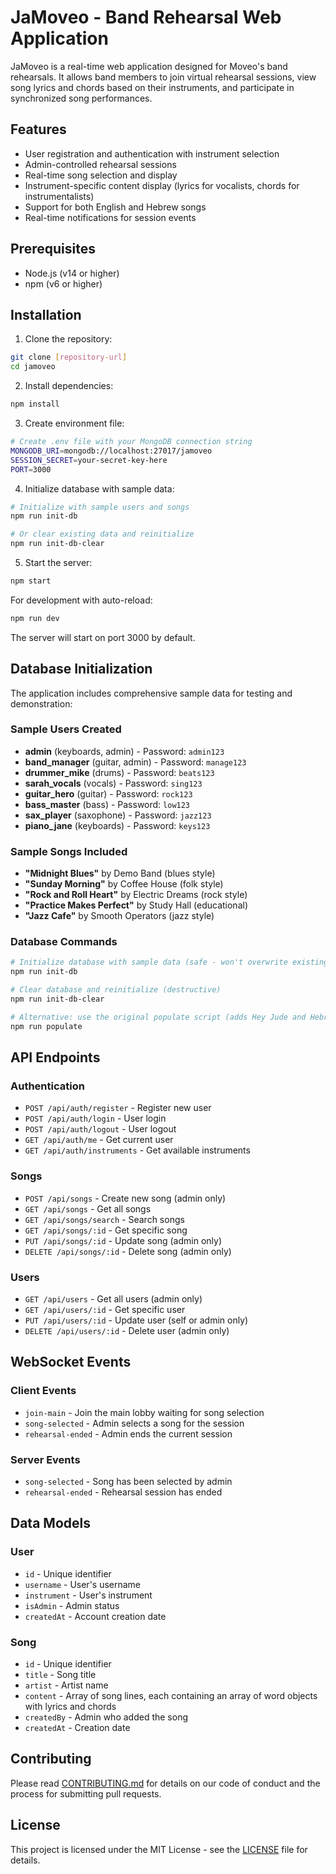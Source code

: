 # JaMoveo - Band Rehearsal Web Application

JaMoveo is a real-time web application designed for Moveo's band rehearsals. It allows band members to join virtual rehearsal sessions, view song lyrics and chords based on their instruments, and participate in synchronized song performances.

## Features

- User registration and authentication with instrument selection
- Admin-controlled rehearsal sessions
- Real-time song selection and display
- Instrument-specific content display (lyrics for vocalists, chords for instrumentalists)
- Support for both English and Hebrew songs
- Real-time notifications for session events

## Prerequisites

- Node.js (v14 or higher)
- npm (v6 or higher)

## Installation

1. Clone the repository:
```bash
git clone [repository-url]
cd jamoveo
```

2. Install dependencies:
```bash
npm install
```

3. Create environment file:
```bash
# Create .env file with your MongoDB connection string
MONGODB_URI=mongodb://localhost:27017/jamoveo
SESSION_SECRET=your-secret-key-here
PORT=3000
```

4. Initialize database with sample data:
```bash
# Initialize with sample users and songs
npm run init-db

# Or clear existing data and reinitialize
npm run init-db-clear
```

5. Start the server:
```bash
npm start
```

For development with auto-reload:
```bash
npm run dev
```

The server will start on port 3000 by default.

## Database Initialization

The application includes comprehensive sample data for testing and demonstration:

### Sample Users Created
- **admin** (keyboards, admin) - Password: `admin123`
- **band_manager** (guitar, admin) - Password: `manage123`
- **drummer_mike** (drums) - Password: `beats123`
- **sarah_vocals** (vocals) - Password: `sing123`
- **guitar_hero** (guitar) - Password: `rock123`
- **bass_master** (bass) - Password: `low123`
- **sax_player** (saxophone) - Password: `jazz123`
- **piano_jane** (keyboards) - Password: `keys123`

### Sample Songs Included
- **"Midnight Blues"** by Demo Band (blues style)
- **"Sunday Morning"** by Coffee House (folk style)
- **"Rock and Roll Heart"** by Electric Dreams (rock style)
- **"Practice Makes Perfect"** by Study Hall (educational)
- **"Jazz Cafe"** by Smooth Operators (jazz style)

### Database Commands
```bash
# Initialize database with sample data (safe - won't overwrite existing data)
npm run init-db

# Clear database and reinitialize (destructive)
npm run init-db-clear

# Alternative: use the original populate script (adds Hey Jude and Hebrew song)
npm run populate
```

## API Endpoints

### Authentication
- `POST /api/auth/register` - Register new user
- `POST /api/auth/login` - User login
- `POST /api/auth/logout` - User logout
- `GET /api/auth/me` - Get current user
- `GET /api/auth/instruments` - Get available instruments



### Songs
- `POST /api/songs` - Create new song (admin only)
- `GET /api/songs` - Get all songs
- `GET /api/songs/search` - Search songs
- `GET /api/songs/:id` - Get specific song
- `PUT /api/songs/:id` - Update song (admin only)
- `DELETE /api/songs/:id` - Delete song (admin only)

### Users
- `GET /api/users` - Get all users (admin only)
- `GET /api/users/:id` - Get specific user
- `PUT /api/users/:id` - Update user (self or admin only)
- `DELETE /api/users/:id` - Delete user (admin only)

## WebSocket Events

### Client Events
- `join-main` - Join the main lobby waiting for song selection
- `song-selected` - Admin selects a song for the session
- `rehearsal-ended` - Admin ends the current session

### Server Events
- `song-selected` - Song has been selected by admin
- `rehearsal-ended` - Rehearsal session has ended

## Data Models

### User
- `id` - Unique identifier
- `username` - User's username
- `instrument` - User's instrument
- `isAdmin` - Admin status
- `createdAt` - Account creation date



### Song
- `id` - Unique identifier
- `title` - Song title
- `artist` - Artist name
- `content` - Array of song lines, each containing an array of word objects with lyrics and chords
- `createdBy` - Admin who added the song
- `createdAt` - Creation date

## Contributing

Please read [CONTRIBUTING.md](CONTRIBUTING.md) for details on our code of conduct and the process for submitting pull requests.

## License

This project is licensed under the MIT License - see the [LICENSE](LICENSE) file for details. 